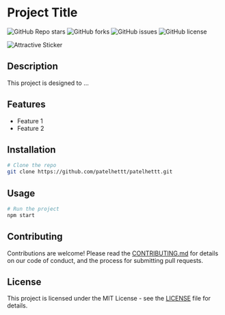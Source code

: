 # Project Title

![GitHub Repo stars](https://img.shields.io/github/stars/patelhettt/patelhettt?style=social)
![GitHub forks](https://img.shields.io/github/forks/patelhettt/patelhettt?style=social)
![GitHub issues](https://img.shields.io/github/issues/patelhettt/patelhettt)
![GitHub license](https://img.shields.io/github/license/patelhettt/patelhettt)

![Attractive Sticker](https://example.com/sticker.png)

## Description

This project is designed to ...

## Features
- Feature 1
- Feature 2

## Installation

```bash
# Clone the repo
git clone https://github.com/patelhettt/patelhettt.git
```

## Usage

```bash
# Run the project
npm start
```

## Contributing

Contributions are welcome! Please read the [CONTRIBUTING.md](CONTRIBUTING.md) for details on our code of conduct, and the process for submitting pull requests.

## License

This project is licensed under the MIT License - see the [LICENSE](LICENSE) file for details.
